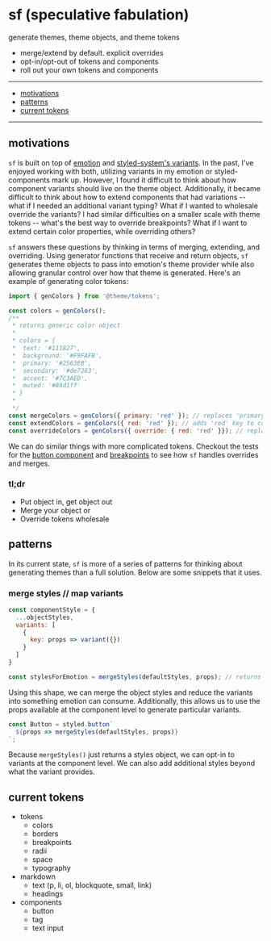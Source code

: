 # sf (speculative fabulation)

generate themes, theme objects, and theme tokens

- merge/extend by default. explicit overrides
- opt-in/opt-out of tokens and components
- roll out your own tokens and components

---

- [motivations](#motivations)
- [patterns](#patterns)
- [current tokens](#current-tokens)

---

## motivations

`sf` is built on top of [emotion](https://emotion.sh/docs/introduction) and [styled-system's variants](https://styled-system.com/variants/). In the past, I've enjoyed working with both, utilizing variants in my emotion or styled-components mark up. However, I found it difficult to think about how component variants should live on the theme object. Additionally, it became difficult to think about how to extend components that had variations -- what if I needed an additional variant typing? What if I wanted to wholesale override the variants? I had similar difficulties on a smaller scale with theme tokens -- what's the best way to override breakpoints? What if I want to extend certain color properties, while overriding others?

`sf` answers these questions by thinking in terms of merging, extending, and overriding. Using generator functions that receive and return objects, `sf` generates theme objects to pass into emotion's theme provider while also allowing granular control over how that theme is generated. Here's an example of generating color tokens:

```js
import { genColors } from '@theme/tokens';

const colors = genColors();
/**
 * returns generic color object
 * 
 * colors = { 
 *  text: '#111827',
 *  background: '#F9FAFB',
 *  primary: '#2563EB',
 *  secondary: '#de7283',
 *  accent: '#7C3AED',
 *  muted: '#88d1ff'
 * }
 * 
 */
const mergeColors = genColors({ primary: 'red' }); // replaces 'primary' key in colors object
const extendColors = genColors({ red: 'red' }); // adds 'red' key to colors object
const overrideColors = genColors({ override: { red: 'red' }}); // replaces color object with override object
```

We can do similar things with more complicated tokens. Checkout the tests for the [button component](src/theme/components/button/button.test.js) and [breakpoints](src/theme/tokens/breakpoints/breakpoints.test.js) to see how `sf` handles overrides and merges.

### tl;dr

- Put object in, get object out
- Merge your object or
- Override tokens wholesale

## patterns

In its current state, `sf` is more of a series of patterns for thinking about generating themes than a full solution. Below are some snippets that it uses.

### merge styles // map variants

```js
const componentStyle = {
  ...objectStyles,
  variants: [
    {
      key: props => variant({})
    }
  ]
}

const stylesForEmotion = mergeStyles(defaultStyles, props); // returns objectStyles
```

Using this shape, we can merge the object styles and reduce the variants into something emotion can consume. Additionally, this allows us to use the props available at the component level to generate particular variants.

```js
const Button = styled.button`
  ${props => mergeStyles(defaultStyles, props)}
`;
```

Because `mergeStyles()` just returns a styles object, we can opt-in to variants at the component level. We can also add additional styles beyond what the variant provides.

## current tokens

- tokens
  - colors
  - borders
  - breakpoints
  - radii
  - space
  - typography
- markdown
  - text (p, li, ol, blockquote, small, link)
  - headings
- components
  - button
  - tag
  - text input
